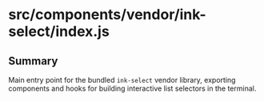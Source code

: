 # src/components/vendor/ink-select/index.js

## Summary
Main entry point for the bundled `ink-select` vendor library, exporting components and hooks for building interactive list selectors in the terminal.